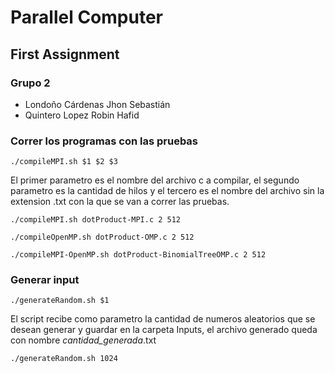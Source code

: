# Parallel Computer

## First Assignment

### Grupo 2

- Londoño Cárdenas Jhon Sebastián
- Quintero Lopez Robin Hafid

### Correr los programas con las pruebas

```console
./compileMPI.sh $1 $2 $3
```

El primer parametro es el nombre del archivo c a compilar, el segundo parametro es la cantidad de hilos y el tercero es el nombre del archivo sin la extension .txt con la que se van a correr las pruebas.

```console
./compileMPI.sh dotProduct-MPI.c 2 512
```

```console
./compileOpenMP.sh dotProduct-OMP.c 2 512
```

```console
./compileMPI-OpenMP.sh dotProduct-BinomialTreeOMP.c 2 512
```

### Generar input

```console
./generateRandom.sh $1
```

El script recibe como parametro la cantidad de numeros aleatorios que se desean generar y guardar en la carpeta Inputs, el archivo generado queda con nombre *cantidad_generada*.txt

```console
./generateRandom.sh 1024
```
